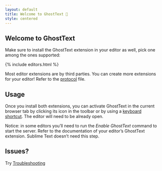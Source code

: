 ```yaml
---
layout: default
title: Welcome to GhostText 👻
style: centered
---
```


## Welcome to GhostText

Make sure to install the GhostText extension in your editor as well, pick one among the ones supported:

{% include editors.html %}

Most editor extensions are by third parties. You can create more extensions for your editor! Refer to the [protocol](https://github.com/fregante/GhostText/blob/main/PROTOCOL.md) file.

## Usage

Once you install both extensions, you can activate GhostText in the current browser tab by clicking its icon in the toolbar or by using a [keyboard shortcut](#keyboard-shortcuts). The editor will need to be already open.

Notice: in some editors you’ll need to run the _Enable GhostText_ command to start the server. Refer to the documentation of your editor’s GhostText extension. Sublime Text doesn’t need this step.

## Issues?

Try [Troubleshooting](/troubleshooting/)
